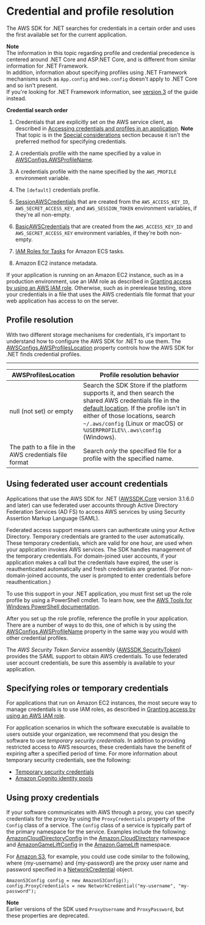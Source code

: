 # Credential and profile resolution<a name="creds-assign"></a>

The AWS SDK for \.NET searches for credentials in a certain order and uses the first available set for the current application\.

**Note**  
The information in this topic regarding profile and credential precedence is centered around \.NET Core and ASP\.NET Core, and is different from similar information for \.NET Framework\.  
In addition, information about specifying profiles using \.NET Framework mechanisms such as `App.config` and `Web.config` doesn't apply to \.NET Core and so isn't present\.  
If you're looking for \.NET Framework information, see [version 3](../../v3/developer-guide/net-dg-config-creds.html#creds-assign) of the guide instead\.

**Credential search order**

1. Credentials that are explicitly set on the AWS service client, as described in [Accessing credentials and profiles in an application](creds-locate.md)\.
**Note**  
That topic is in the [Special considerations](special-considerations.md) section because it isn't the preferred method for specifying credentials\.

1. A credentials profile with the name specified by a value in [AWSConfigs\.AWSProfileName](https://docs.aws.amazon.com/sdkfornet/v3/apidocs/items/Amazon/TAWSConfigs.html#properties)\.

1. A credentials profile with the name specified by the `AWS_PROFILE` environment variable\.

1. The `[default]` credentials profile\.

1. [SessionAWSCredentials](https://docs.aws.amazon.com/sdkfornet/v3/apidocs/items/Runtime/TSessionAWSCredentials.html) that are created from the `AWS_ACCESS_KEY_ID`, `AWS_SECRET_ACCESS_KEY`, and `AWS_SESSION_TOKEN` environment variables, if they're all non\-empty\.

1.  [BasicAWSCredentials](https://docs.aws.amazon.com/sdkfornet/v3/apidocs/items/Runtime/TBasicAWSCredentials.html) that are created from the `AWS_ACCESS_KEY_ID` and `AWS_SECRET_ACCESS_KEY` environment variables, if they're both non\-empty\.

1. [IAM Roles for Tasks](https://docs.aws.amazon.com/AmazonECS/latest/developerguide/task-iam-roles.html) for Amazon ECS tasks\.

1. Amazon EC2 instance metadata\.

If your application is running on an Amazon EC2 instance, such as in a production environment, use an IAM role as described in [Granting access by using an AWS IAM role](net-dg-hosm.md)\. Otherwise, such as in prerelease testing, store your credentials in a file that uses the AWS credentials file format that your web application has access to on the server\.

## Profile resolution<a name="net-dg-config-creds-profile-resolution"></a>

With two different storage mechanisms for credentials, it's important to understand how to configure the AWS SDK for \.NET to use them\. The [AWSConfigs\.AWSProfilesLocation](https://docs.aws.amazon.com/sdkfornet/v3/apidocs/items/Amazon/TAWSConfigs.html) property controls how the AWS SDK for \.NET finds credential profiles\.


****  

| AWSProfilesLocation | Profile resolution behavior | 
| --- | --- | 
|  null \(not set\) or empty  |  Search the SDK Store if the platform supports it, and then search the shared AWS credentials file in the [default location](creds-file.md)\. If the profile isn't in either of those locations, search `~/.aws/config` \(Linux or macOS\) or `%USERPROFILE%\.aws\config` \(Windows\)\.  | 
|  The path to a file in the AWS credentials file format  |  Search *only* the specified file for a profile with the specified name\.  | 

## Using federated user account credentials<a name="net-dg-config-creds-saml"></a>

Applications that use the AWS SDK for \.NET \([AWSSDK\.Core](https://www.nuget.org/packages/AWSSDK.Core/) version 3\.1\.6\.0 and later\) can use federated user accounts through Active Directory Federation Services \(AD FS\) to access AWS services by using Security Assertion Markup Language \(SAML\)\.

Federated access support means users can authenticate using your Active Directory\. Temporary credentials are granted to the user automatically\. These temporary credentials, which are valid for one hour, are used when your application invokes AWS services\. The SDK handles management of the temporary credentials\. For domain\-joined user accounts, if your application makes a call but the credentials have expired, the user is reauthenticated automatically and fresh credentials are granted\. \(For non\-domain\-joined accounts, the user is prompted to enter credentials before reauthentication\.\)

To use this support in your \.NET application, you must first set up the role profile by using a PowerShell cmdlet\. To learn how, see the [AWS Tools for Windows PowerShell documentation](https://docs.aws.amazon.com/powershell/latest/userguide/saml-pst.html)\.

After you set up the role profile, reference the profile in your application\. There are a number of ways to do this, one of which is by using the [AWSConfigs\.AWSProfileName](https://docs.aws.amazon.com/sdkfornet/v3/apidocs/items/Amazon/TAWSConfigs.html) property in the same way you would with other credential profiles\.

The *AWS Security Token Service* assembly \([AWSSDK\.SecurityToken](https://www.nuget.org/packages/AWSSDK.SecurityToken/)\) provides the SAML support to obtain AWS credentials\. To use federated user account credentials, be sure this assembly is available to your application\.

## Specifying roles or temporary credentials<a name="net-dg-config-creds-assign-role"></a>

For applications that run on Amazon EC2 instances, the most secure way to manage credentials is to use IAM roles, as described in [Granting access by using an AWS IAM role](net-dg-hosm.md)\.

For application scenarios in which the software executable is available to users outside your organization, we recommend that you design the software to use *temporary security credentials*\. In addition to providing restricted access to AWS resources, these credentials have the benefit of expiring after a specified period of time\. For more information about temporary security credentials, see the following:
+  [Temporary security credentials](https://docs.aws.amazon.com/IAM/latest/UserGuide/TokenBasedAuth.html) 
+  [Amazon Cognito identity pools](https://docs.aws.amazon.com/cognito/latest/developerguide/cognito-identity.html)

## Using proxy credentials<a name="net-dg-config-creds-proxy"></a>

If your software communicates with AWS through a proxy, you can specify credentials for the proxy by using the `ProxyCredentials` property of the `Config` class of a service\. The `Config` class of a service is typically part of the primary namespace for the service\. Examples include the following: [AmazonCloudDirectoryConfig](https://docs.aws.amazon.com/sdkfornet/v3/apidocs/items/CloudDirectory/TCloudDirectoryConfig.html) in the [Amazon\.CloudDirectory](https://docs.aws.amazon.com/sdkfornet/v3/apidocs/items/CloudDirectory/NCloudDirectory.html) namespace and [AmazonGameLiftConfig](https://docs.aws.amazon.com/sdkfornet/v3/apidocs/items/GameLift/TGameLiftConfig.html) in the [Amazon\.GameLift](https://docs.aws.amazon.com/sdkfornet/v3/apidocs/items/GameLift/NGameLift.html) namespace\.

For [Amazon S3](https://docs.aws.amazon.com/sdkfornet/v3/apidocs/items/S3/TS3Config.html), for example, you could use code similar to the following, where \{my\-username\} and \{my\-password\} are the proxy user name and password specified in a [NetworkCredential](https://docs.microsoft.com/en-us/dotnet/api/system.net.networkcredential) object\.

```
AmazonS3Config config = new AmazonS3Config();
config.ProxyCredentials = new NetworkCredential("my-username", "my-password");
```

**Note**  
Earlier versions of the SDK used `ProxyUsername` and `ProxyPassword`, but these properties are deprecated\.